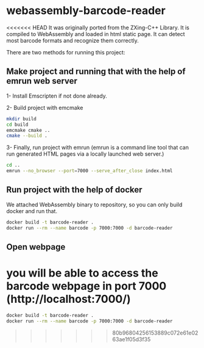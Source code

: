 # webassembly-barcode-reader

<<<<<<< HEAD
It was originally ported from the ZXing-C++ Library. It is compiled to WebAssembly and loaded in html static page. It can detect most barcode formats and recognize them correctly.

There are two methods for running this project:

## Make project and running that with the help of emrun web server

1- Install Emscripten if not done already.

2- Build project with emcmake

```sh
mkdir build
cd build
emcmake cmake .. 
cmake --build .
```

3- Finally, run project with emrun (emrun is a command line tool that can run generated HTML pages via a locally launched web server.)

```sh
cd ..
emrun --no_browser --port=7000 --serve_after_close index.html
```

## Run project with the help of docker

We attached WebAssembly binary to repository, so you can only build docker and run that.

```sh
docker build -t barcode-reader .
docker run --rm --name barcode -p 7000:7000 -d barcode-reader
```

## Open webpage

you will be able to access the barcode webpage in port 7000 (http://localhost:7000/)
=======
```sh
docker build -t barcode-reader .  
docker run --rm --name barcode -p 7000:7000 -d barcode-reader 
```
>>>>>>> 80b96804256153889c072e61e0263ae1f05d3f35
